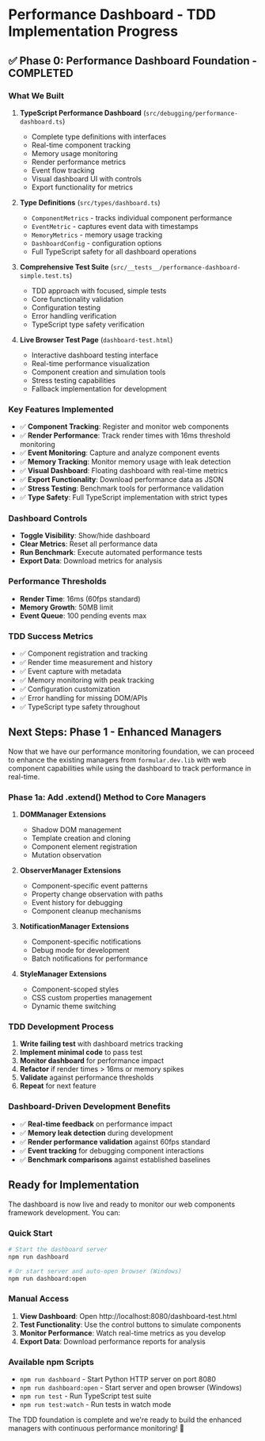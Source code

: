 # Performance Dashboard - TDD Implementation Progress

## ✅ **Phase 0: Performance Dashboard Foundation - COMPLETED**

### **What We Built**
1. **TypeScript Performance Dashboard** (`src/debugging/performance-dashboard.ts`)
   - Complete type definitions with interfaces
   - Real-time component tracking
   - Memory usage monitoring  
   - Render performance metrics
   - Event flow tracking
   - Visual dashboard UI with controls
   - Export functionality for metrics

2. **Type Definitions** (`src/types/dashboard.ts`)
   - `ComponentMetrics` - tracks individual component performance
   - `EventMetric` - captures event data with timestamps
   - `MemoryMetrics` - memory usage tracking
   - `DashboardConfig` - configuration options
   - Full TypeScript safety for all dashboard operations

3. **Comprehensive Test Suite** (`src/__tests__/performance-dashboard-simple.test.ts`)
   - TDD approach with focused, simple tests
   - Core functionality validation
   - Configuration testing
   - Error handling verification
   - TypeScript type safety verification

4. **Live Browser Test Page** (`dashboard-test.html`)
   - Interactive dashboard testing interface
   - Real-time performance visualization
   - Component creation and simulation tools
   - Stress testing capabilities
   - Fallback implementation for development

### **Key Features Implemented**
- ✅ **Component Tracking**: Register and monitor web components
- ✅ **Render Performance**: Track render times with 16ms threshold monitoring
- ✅ **Event Monitoring**: Capture and analyze component events
- ✅ **Memory Tracking**: Monitor memory usage with leak detection
- ✅ **Visual Dashboard**: Floating dashboard with real-time metrics
- ✅ **Export Functionality**: Download performance data as JSON
- ✅ **Stress Testing**: Benchmark tools for performance validation
- ✅ **Type Safety**: Full TypeScript implementation with strict types

### **Dashboard Controls**
- **Toggle Visibility**: Show/hide dashboard
- **Clear Metrics**: Reset all performance data
- **Run Benchmark**: Execute automated performance tests
- **Export Data**: Download metrics for analysis

### **Performance Thresholds**
- **Render Time**: 16ms (60fps standard)
- **Memory Growth**: 50MB limit
- **Event Queue**: 100 pending events max

### **TDD Success Metrics**
- ✅ Component registration and tracking
- ✅ Render time measurement and history
- ✅ Event capture with metadata
- ✅ Memory monitoring with peak tracking
- ✅ Configuration customization
- ✅ Error handling for missing DOM/APIs
- ✅ TypeScript type safety throughout

## **Next Steps: Phase 1 - Enhanced Managers**

Now that we have our performance monitoring foundation, we can proceed to enhance the existing managers from `formular.dev.lib` with web component capabilities while using the dashboard to track performance in real-time.

### **Phase 1a: Add .extend() Method to Core Managers**
1. **DOMManager Extensions**
   - Shadow DOM management
   - Template creation and cloning
   - Component element registration
   - Mutation observation

2. **ObserverManager Extensions** 
   - Component-specific event patterns
   - Property change observation with paths
   - Event history for debugging
   - Component cleanup mechanisms

3. **NotificationManager Extensions**
   - Component-specific notifications
   - Debug mode for development
   - Batch notifications for performance

4. **StyleManager Extensions**
   - Component-scoped styles
   - CSS custom properties management
   - Dynamic theme switching

### **TDD Development Process**
1. **Write failing test** with dashboard metrics tracking
2. **Implement minimal code** to pass test
3. **Monitor dashboard** for performance impact
4. **Refactor** if render times > 16ms or memory spikes
5. **Validate** against performance thresholds
6. **Repeat** for next feature

### **Dashboard-Driven Development Benefits**
- ✅ **Real-time feedback** on performance impact
- ✅ **Memory leak detection** during development
- ✅ **Render performance validation** against 60fps standard
- ✅ **Event tracking** for debugging component interactions
- ✅ **Benchmark comparisons** against established baselines

## **Ready for Implementation**

The dashboard is now live and ready to monitor our web components framework development. You can:

### **Quick Start**
```bash
# Start the dashboard server
npm run dashboard

# Or start server and auto-open browser (Windows)
npm run dashboard:open
```

### **Manual Access**
1. **View Dashboard**: Open http://localhost:8080/dashboard-test.html
2. **Test Functionality**: Use the control buttons to simulate components
3. **Monitor Performance**: Watch real-time metrics as you develop
4. **Export Data**: Download performance reports for analysis

### **Available npm Scripts**
- `npm run dashboard` - Start Python HTTP server on port 8080
- `npm run dashboard:open` - Start server and open browser (Windows)
- `npm run test` - Run TypeScript test suite
- `npm run test:watch` - Run tests in watch mode

The TDD foundation is complete and we're ready to build the enhanced managers with continuous performance monitoring! 🚀

